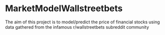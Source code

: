 # MarketModelWallstreetbets
The aim of this project is to model/predict the price of financial stocks using data gathered from the infamous r/wallstreetbets subreddit community
